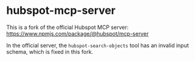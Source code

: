 # hubspot-mcp-server

This is a fork of the official Hubspot MCP server: https://www.npmjs.com/package/@hubspot/mcp-server

In the official server, the `hubspot-search-objects` tool has an invalid input schema, which is fixed in this fork.
